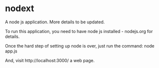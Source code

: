 nodext
======

A node js application. More details to be updated.

To run this application, you need to have node js installed - nodejs.org for details. 

Once the hard step of setting up node is over, just run the command: node app.js

And, visit http://localhost:3000/ a web page.
